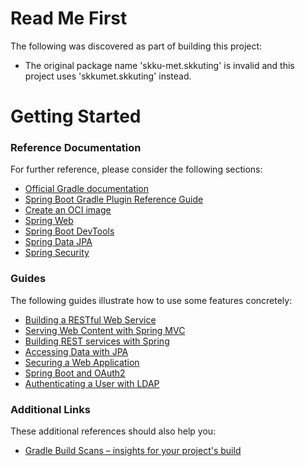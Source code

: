 # Read Me First

The following was discovered as part of building this project:

- The original package name 'skku-met.skkuting' is invalid and this project uses 'skkumet.skkuting' instead.

# Getting Started

### Reference Documentation

For further reference, please consider the following sections:

- [Official Gradle documentation](https://docs.gradle.org)
- [Spring Boot Gradle Plugin Reference Guide](https://docs.spring.io/spring-boot/docs/3.0.5/gradle-plugin/reference/html/)
- [Create an OCI image](https://docs.spring.io/spring-boot/docs/3.0.5/gradle-plugin/reference/html/#build-image)
- [Spring Web](https://docs.spring.io/spring-boot/docs/3.0.5/reference/htmlsingle/#web)
- [Spring Boot DevTools](https://docs.spring.io/spring-boot/docs/3.0.5/reference/htmlsingle/#using.devtools)
- [Spring Data JPA](https://docs.spring.io/spring-boot/docs/3.0.5/reference/htmlsingle/#data.sql.jpa-and-spring-data)
- [Spring Security](https://docs.spring.io/spring-boot/docs/3.0.5/reference/htmlsingle/#web.security)

### Guides

The following guides illustrate how to use some features concretely:

- [Building a RESTful Web Service](https://spring.io/guides/gs/rest-service/)
- [Serving Web Content with Spring MVC](https://spring.io/guides/gs/serving-web-content/)
- [Building REST services with Spring](https://spring.io/guides/tutorials/rest/)
- [Accessing Data with JPA](https://spring.io/guides/gs/accessing-data-jpa/)
- [Securing a Web Application](https://spring.io/guides/gs/securing-web/)
- [Spring Boot and OAuth2](https://spring.io/guides/tutorials/spring-boot-oauth2/)
- [Authenticating a User with LDAP](https://spring.io/guides/gs/authenticating-ldap/)

### Additional Links

These additional references should also help you:

- [Gradle Build Scans – insights for your project's build](https://scans.gradle.com#gradle)
